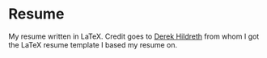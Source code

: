Resume
======

My resume written in LaTeX.
Credit goes to [Derek Hildreth](http://www.thelinuxdaily.com/2008/10/latex-resume-examples/) from whom I got the LaTeX resume template I based my resume on.
